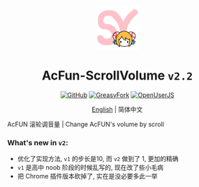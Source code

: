 <div align="center">
    <img src="https://github.com/SynRGB/AcFun-ScrollVolume/raw/main/%23README/icon/256.png" width="20%"/>
    <h1>AcFun-ScrollVolume <code>v2.2</code></h1>
	<p>
        <a href='https://github.com/SynRGB/AcFun-ScrollVolume'><img src="https://img.shields.io/badge/-GitHub-3A3A3A?style=flat&amp;logo=GitHub&amp;logoColor=white" referrerpolicy="no-referrer" alt="GitHub"></a>
	    <a href='https://greasyfork.org/zh-CN/scripts/453260-acfun%E6%BB%9A%E8%BD%AE%E8%B0%83%E9%9F%B3%E9%87%8F'><img src="https://img.shields.io/badge/-GreasyFork-670000?style=flat&amp;logo=tampermonkey&amp;logoColor=white" referrerpolicy="no-referrer" alt="GreasyFork"></a>
        <a href='https://openuserjs.org/scripts/TitanRGB/AcFun%E6%BB%9A%E8%BD%AE%E8%B0%83%E9%9F%B3%E9%87%8F'><img src="https://img.shields.io/badge/-OpenUserJS-004796?style=flat&amp;logo=tampermonkey&amp;logoColor=white" referrerpolicy="no-referrer" alt="OpenUserJS"></a>
    </p>
	<p><a href='https://github.com/SynRGB/AcFun-ScrollVolume/blob/main/README.md'>English</a> | 简体中文</p>
</div>

AcFUN 滚轮调音量 | Change AcFUN's volume by scroll

### What's new in `v2`:

- 优化了实现方法, `v1` 的步长是10, 而 `v2` 做到了 1, 更加的精确
- `v1` 是高中 noob 阶段的时候乱写的, 现在改了些小毛病
- 把 Chrome 插件版本砍掉了, 实在是没必要多此一举